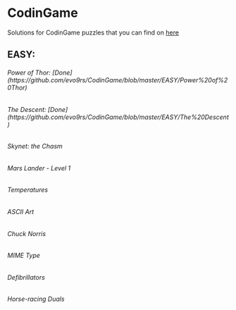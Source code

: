 # CodinGame
Solutions for CodinGame puzzles that you can find on [here](http://www.Codingame.com)

<h2>EASY:
<h6>Power of Thor: [Done](https://github.com/evo9rs/CodinGame/blob/master/EASY/Power%20of%20Thor)
<h6>The Descent: [Done](https://github.com/evo9rs/CodinGame/blob/master/EASY/The%20Descent)
<h6>Skynet: the Chasm
<h6>Mars Lander - Level 1
<h6>Temperatures
<h6>ASCII Art
<h6>Chuck Norris
<h6>MIME Type
<h6>Defibrillators
<h6>Horse-racing Duals



